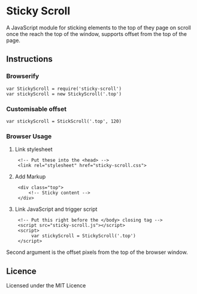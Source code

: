 # Sticky Scroll

A JavaScript module for sticking elements to the top of they page on scroll once the reach the top of the window, supports offset from the top of the page.

## Instructions

### Browserify

	var StickyScroll = require('sticky-scroll')
	var stickyScroll = new StickyScroll('.top')

### Customisable offset

	var stickyScroll = StickScroll('.top', 120)

### Browser Usage

1. Link stylesheet

		<!-- Put these into the <head> -->
		<link rel="stylesheet" href="sticky-scroll.css">

2. Add Markup

		<div class="top">
			<!-- Sticky content -->
		</div>

3. Link JavaScript and trigger script 

		<!-- Put this right before the </body> closing tag -->
		<script src="sticky-scroll.js"></script>
		<script>
			 var stickyScroll = StickyScroll('.top')
		</script>


Second argument is the offset pixels from the top of the browser window.		

## Licence

Licensed under the MIT Licence 